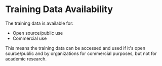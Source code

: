 # Training Data Availability

The training data is available for:
- Open source/public use
- Commercial use

This means the training data can be accessed and used if it's open source/public and by organizations for commercial purposes, but not for academic research. 